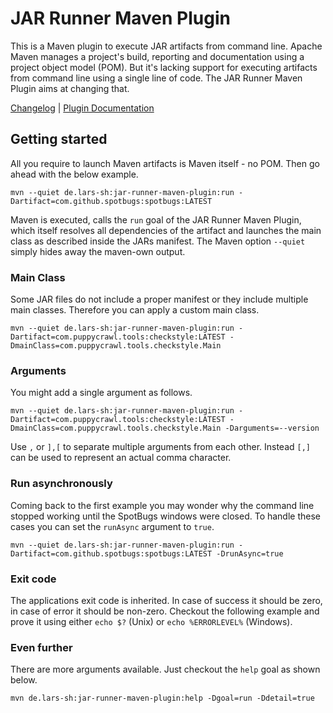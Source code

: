 # JAR Runner Maven Plugin
This is a Maven plugin to execute JAR artifacts from command line. Apache Maven manages a project's build, reporting and documentation using a project object model (POM). But it's lacking support for executing artifacts from command line using a single line of code. The JAR Runner Maven Plugin aims at changing that.

[Changelog](CHANGELOG.md)  |  [Plugin Documentation](https://lars-sh.github.io/jar-runner-maven-plugin/plugin-info.html)

## Getting started
All you require to launch Maven artifacts is Maven itself - no POM. Then go ahead with the below example.

```Shell
mvn --quiet de.lars-sh:jar-runner-maven-plugin:run -Dartifact=com.github.spotbugs:spotbugs:LATEST
```

Maven is executed, calls the `run` goal of the JAR Runner Maven Plugin, which itself resolves all dependencies of the artifact and launches the main class as described inside the JARs manifest. The Maven option `--quiet` simply hides away the maven-own output.

### Main Class
Some JAR files do not include a proper manifest or they include multiple main classes. Therefore you can apply a custom main class.

```Shell
mvn --quiet de.lars-sh:jar-runner-maven-plugin:run -Dartifact=com.puppycrawl.tools:checkstyle:LATEST -DmainClass=com.puppycrawl.tools.checkstyle.Main
```

### Arguments
You might add a single argument as follows.

```Shell
mvn --quiet de.lars-sh:jar-runner-maven-plugin:run -Dartifact=com.puppycrawl.tools:checkstyle:LATEST -DmainClass=com.puppycrawl.tools.checkstyle.Main -Darguments=--version
```

Use `,` or `],[` to separate multiple arguments from each other. Instead `[,]` can be used to represent an actual comma character.

### Run asynchronously
Coming back to the first example you may wonder why the command line stopped working until the SpotBugs windows were closed. To handle these cases you can set the `runAsync` argument to `true`.

```Shell
mvn --quiet de.lars-sh:jar-runner-maven-plugin:run -Dartifact=com.github.spotbugs:spotbugs:LATEST -DrunAsync=true
```

### Exit code
The applications exit code is inherited. In case of success it should be zero, in case of error it should be non-zero. Checkout the following example and prove it using either `echo $?` (Unix) or `echo %ERRORLEVEL%` (Windows).

### Even further
There are more arguments available. Just checkout the `help` goal as shown below.

```Shell
mvn de.lars-sh:jar-runner-maven-plugin:help -Dgoal=run -Ddetail=true
```

